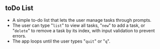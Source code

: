 ## toDo List

- A simple to-do list that lets the user manage tasks through prompts.
- The user can type "`list`" to view all tasks, "`new`" to add a task, or "`delete`" to remove a task by its index, with input validation to prevent errors.
- The app loops until the user types "`quit`" or "`q`".
